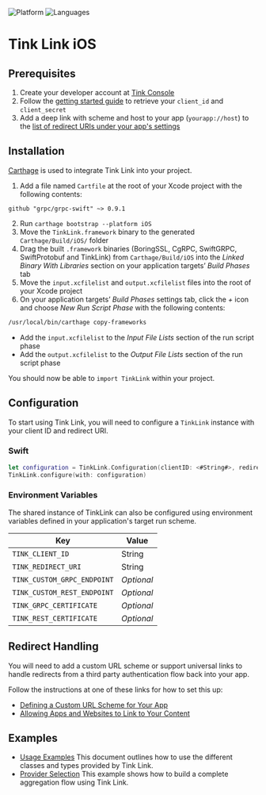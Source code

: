 ![Platform](https://img.shields.io/badge/platform-iOS-orange.svg)
![Languages](https://img.shields.io/badge/languages-swift-orange.svg)

# Tink Link iOS

## Prerequisites

1. Create your developer account at [Tink Console](https://console.tink.com)
1. Follow the [getting started guide](https://docs.tink.com/resources/getting-started/set-up-your-account) to retrieve your `client_id` and `client_secret`
1. Add a deep link with scheme and host to your app (`yourapp://host`) to the [list of redirect URIs under your app's settings](https://console.tink.com/overview)

## Installation

[Carthage](https://github.com/Carthage/Carthage#installing-carthage) is used to integrate Tink Link into your project.

1. Add a file named `Cartfile` at the root of your Xcode project with the following contents:

```
github "grpc/grpc-swift" ~> 0.9.1
```

2. Run `carthage bootstrap --platform iOS`
3. Move the `TinkLink.framework` binary to the generated `Carthage/Build/iOS/` folder
4. Drag the built `.framework` binaries (BoringSSL, CgRPC, SwiftGRPC, SwiftProtobuf and TinkLink) from `Carthage/Build/iOS` into the _Linked Binary With Libraries_ section on your application targets’ _Build Phases_ tab
5. Move the `input.xcfilelist` and `output.xcfilelist` files into the root of your Xcode project
6. On your application targets’ _Build Phases_ settings tab, click the _+_ icon and choose _New Run Script Phase_ with the following contents:

```sh
/usr/local/bin/carthage copy-frameworks
```

- Add the `input.xcfilelist` to the _Input File Lists_ section of the run script phase
- Add the `output.xcfilelist` to the _Output File Lists_ section of the run script phase

You should now be able to `import TinkLink` within your project.

## Configuration

To start using Tink Link, you will need to configure a `TinkLink` instance with your client ID and redirect URI.

### Swift

```swift
let configuration = TinkLink.Configuration(clientID: <#String#>, redirectURI: <#URL#>)
TinkLink.configure(with: configuration)
```

### Environment Variables

The shared instance of TinkLink can also be configured using environment variables defined in your application's target run scheme.

| Key                         | Value      |
| --------------------------- | ---------- |
| `TINK_CLIENT_ID`            | String     |
| `TINK_REDIRECT_URI`         | String     |
| `TINK_CUSTOM_GRPC_ENDPOINT` | _Optional_ |
| `TINK_CUSTOM_REST_ENDPOINT` | _Optional_ |
| `TINK_GRPC_CERTIFICATE`     | _Optional_ |
| `TINK_REST_CERTIFICATE`     | _Optional_ |

## Redirect Handling

You will need to add a custom URL scheme or support universal links to handle redirects from a third party authentication flow back into your app.

Follow the instructions at one of these links for how to set this up:

- [Defining a Custom URL Scheme for Your App](https://developer.apple.com/documentation/uikit/inter-process_communication/allowing_apps_and_websites_to_link_to_your_content/defining_a_custom_url_scheme_for_your_app)
- [Allowing Apps and Websites to Link to Your Content](https://developer.apple.com/documentation/uikit/inter-process_communication/allowing_apps_and_websites_to_link_to_your_content)

## Examples

- [Usage Examples](https://github.com/tink-ab/tink-link-ios/blob/master/USAGE.md) This document outlines how to use the different classes and types provided by Tink Link.
- [Provider Selection](https://github.com/tink-ab/tink-link-ios/blob/master/Examples/ProviderSelection) This example shows how to build a complete aggregation flow using Tink Link.
